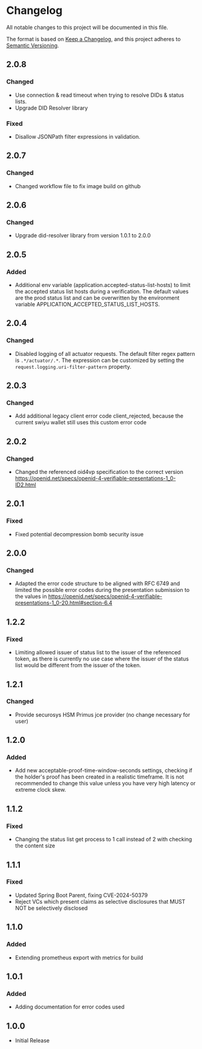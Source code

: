 # Changelog

All notable changes to this project will be documented in this file.

The format is based on [Keep a Changelog](https://keepachangelog.com/en/1.1.0/),
and this project adheres to [Semantic Versioning](https://semver.org/spec/v2.0.0.html).

## 2.0.8

### Changed

- Use connection & read timeout when trying to resolve DIDs & status lists.
- Upgrade DID Resolver library

### Fixed

- Disallow JSONPath filter expressions in validation.

## 2.0.7

### Changed

-   Changed workflow file to fix image build on github

## 2.0.6

### Changed

-   Upgrade did-resolver library from version 1.0.1 to 2.0.0


## 2.0.5

### Added

-   Additional env variable (application.accepted-status-list-hosts) to limit the accepted status list hosts during a verification. The default values are the prod status list and can be overwritten by the environment variable APPLICATION_ACCEPTED_STATUS_LIST_HOSTS.

## 2.0.4

### Changed

- Disabled logging of all actuator requests. The default filter regex pattern is `.*/actuator/.*`. The expression can be
  customized by setting the `request.logging.uri-filter-pattern` property.

## 2.0.3

### Changed

- Add additional legacy client error code client_rejected, because the current swiyu wallet still uses this custom error
  code

## 2.0.2

### Changed

- Changed the referenced oid4vp specification to the correct
  version https://openid.net/specs/openid-4-verifiable-presentations-1_0-ID2.html

## 2.0.1

### Fixed

-   Fixed potential decompression bomb security issue

## 2.0.0

### Changed

- Adapted the error code structure to be aligned with RFC 6749 and limited the possible error codes during the
  presentation submission to the values
  in https://openid.net/specs/openid-4-verifiable-presentations-1_0-20.html#section-6.4

## 1.2.2

### Fixed

-   Limiting allowed issuer of status list to the issuer of the referenced token, as there is currently
    no use case where the issuer of the status list would be different from the issuer of the token.

## 1.2.1

### Changed

-   Provide securosys HSM Primus jce provider (no change necessary for user)

## 1.2.0

### Added

-   Add new acceptable-proof-time-window-seconds settings, checking if the holder's proof has been created in a realistic
    timeframe. It is not recommended to change this value unless you have very high latency or extreme clock skew.

## 1.1.2

### Fixed

-   Changing the status list get process to 1 call instead of 2 with checking the content size

## 1.1.1

### Fixed

-   Updated Spring Boot Parent, fixing CVE-2024-50379
-   Reject VCs which present claims as selective disclosures that MUST NOT be selectively disclosed

## 1.1.0

### Added

-   Extending prometheus export with metrics for build

## 1.0.1

### Added

-   Adding documentation for error codes used

## 1.0.0

-   Initial Release